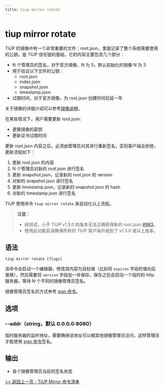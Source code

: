 ```yaml
---
title: tiup mirror rotate
---
```


# tiup mirror rotate

TiUP 的镜像中有一个非常重要的文件：root.json，里面记录了整个系统需要使用的公钥，是 TiUP 信任链的基础，它的内容主要包含几个部分：

- N 个管理员的签名，对于官方镜像，N 为 5，默认初始化的镜像 N 为 3
- 用于验证以下文件的公钥：
    - root.json
    - index.json
    - snapshot.json
    - timestamp.json
- 过期时间，对于官方镜像，为 root.json 创建时间后延一年

关于镜像的详细介绍可以参考[镜像说明](/tiup/tiup-mirror-reference.md)。

在某些情况下，用户需要更新 root.json:

- 更换镜像的密钥
- 更新证书过期时间

更新 root.json 内容之后，必须由管理员对其进行重新签名，否则客户端会拒绝，更新流程如下：

1. 更新 root.json 的内容
2. N 个管理员对新的 root.json 进行签名
3. 更新 snapshot.json，记录新的 root.json 的 version
4. 对新的 snapshot.json 进行签名
5. 更新 timestamp.json，记录新的 snapshot.json 的 hash
6. 对新的 timestamp.json 进行签名

TiUP 使用命令 `tiup mirror rotate` 来自动化以上流程。

> **注意：**
> 
> + 经测试，小于 TiUP v1.3.0 的版本无法正确获得新的 root.json [#983](https://github.com/pingcap/tiup/issues/983)。
> + 使用此功能前请确保所有的 TiUP 客户端升级到了 v1.3.0 或以上版本。

## 语法

```shell
tiup mirror rotate [flags]
```

该命令会启动一个编辑器，修改其内容为目标值（比如将 `expires` 字段的值向后推移），然后需要将 `version` 字段加一并保存。保存之后会启动一个临时的 http 服务器，等待 N 个不同的镜像管理员签名。

镜像管理员签名的方式参考 [sign 命令](/tiup/tiup-command-mirror-sign.md)。

## 选项

### --addr（string，默认 0.0.0.0:8080）

临时服务器的监听地址，需要确保该地址可以被其他镜像管理员访问，这样管理员才能使用 [sign 命令](/tiup/tiup-command-mirror-sign.md)签名。

## 输出

- 各个镜像管理员当前的签名状态

[<< 返回上一页 - TiUP Mirror 命令清单](/tiup/tiup-command-mirror.md#命令清单)